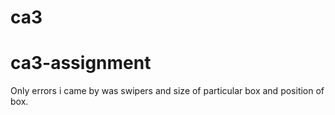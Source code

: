 # ca3
# ca3-assignment
Only errors i came by was swipers and size of particular box and position of box.
